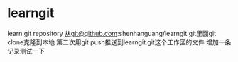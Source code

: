 # learngit
learn git repository
从git@github.com:shenhanguang/learngit.git里面git clone克隆到本地
第二次用git push推送到learngit.git这个工作区的文件
增加一条记录测试一下
